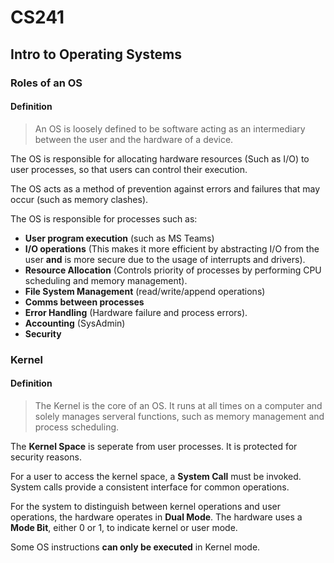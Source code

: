 # CS241

## Intro to Operating Systems

### Roles of an OS
#### Definition
> An OS is loosely defined to be software acting as an intermediary between the user and the hardware of a device.

The OS is responsible for allocating hardware resources (Such as I/O) to user processes, so that users can control their execution.

The OS acts as a method of prevention against errors and failures that may occur (such as memory clashes).

The OS is responsible for processes such as:
- **User program execution** (such as MS Teams)
- **I/O operations** (This makes it more efficient by abstracting I/O from the user **and** is more secure due to the usage of interrupts and drivers).
- **Resource Allocation** (Controls priority of processes by performing CPU scheduling and memory management).
- **File System Management** (read/write/append operations)
- **Comms between processes**
- **Error Handling** (Hardware failure and process errors).
- **Accounting** (SysAdmin)
- **Security**

### Kernel

#### Definition

> The Kernel is the core of an OS. It runs at all times on a computer and solely manages serveral functions, such as memory management and process scheduling.

The **Kernel Space** is seperate from user processes. It is protected for security reasons.

For a user to access the kernel space, a **System Call** must be invoked. System calls provide a consistent interface for common operations.

For the system to distinguish between kernel operations and user operations, the hardware operates in **Dual Mode**. The hardware uses a **Mode Bit**, either 0 or 1, to indicate kernel or user mode.

Some OS instructions **can only be executed** in Kernel mode.

